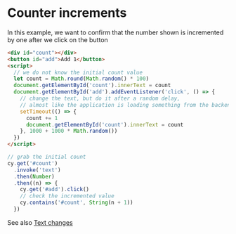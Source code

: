 # Counter increments

In this example, we want to confirm that the number shown is incremented by one after we click on the button

<!-- fiddle Counter increments -->

```html
<div id="count"></div>
<button id="add">Add 1</button>
<script>
  // we do not know the initial count value
  let count = Math.round(Math.random() * 100)
  document.getElementById('count').innerText = count
  document.getElementById('add').addEventListener('click', () => {
    // change the text, but do it after a random delay,
    // almost like the application is loading something from the backend
    setTimeout(() => {
      count += 1
      document.getElementById('count').innerText = count
    }, 1000 + 1000 * Math.random())
  })
</script>
```

```js
// grab the initial count
cy.get('#count')
  .invoke('text')
  .then(Number)
  .then((n) => {
    cy.get('#add').click()
    // check the incremented value
    cy.contains('#count', String(n + 1))
  })
```

<!-- fiddle-end -->

See also [Text changes](./text-changes.md)
